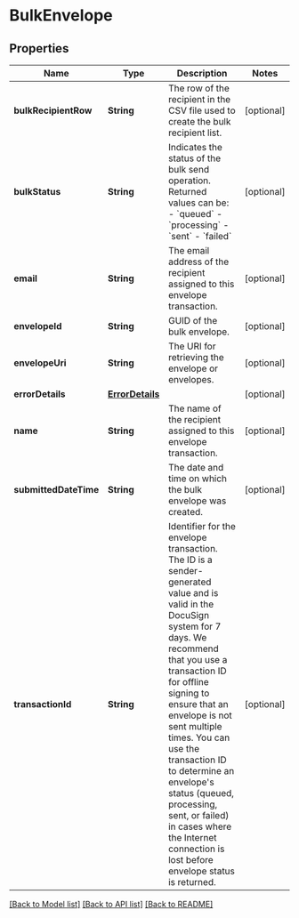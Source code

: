 # BulkEnvelope

## Properties
Name | Type | Description | Notes
------------ | ------------- | ------------- | -------------
**bulkRecipientRow** | **String** | The row of the recipient in the CSV file used to create the bulk recipient list. | [optional] 
**bulkStatus** | **String** | Indicates the status of the bulk send operation. Returned values can be: - &#x60;queued&#x60; - &#x60;processing&#x60; - &#x60;sent&#x60; - &#x60;failed&#x60; | [optional] 
**email** | **String** | The email address of the recipient assigned to this envelope transaction. | [optional] 
**envelopeId** | **String** | GUID of the bulk envelope. | [optional] 
**envelopeUri** | **String** | The URI for retrieving the envelope or envelopes. | [optional] 
**errorDetails** | [**ErrorDetails**](ErrorDetails.md) |  | [optional] 
**name** | **String** | The name of the recipient assigned to this envelope transaction. | [optional] 
**submittedDateTime** | **String** | The date and time on which the bulk envelope was created. | [optional] 
**transactionId** | **String** | Identifier for the envelope transaction. The ID is a sender-generated value and is valid in the DocuSign system for 7 days. We recommend that you use a transaction ID for offline signing to ensure that an envelope is not sent multiple times. You can use the transaction ID to determine an envelope&#39;s status (queued, processing, sent, or failed) in cases where the Internet connection is lost before envelope status is returned. | [optional] 

[[Back to Model list]](../README.md#documentation-for-models) [[Back to API list]](../README.md#documentation-for-api-endpoints) [[Back to README]](../README.md)


